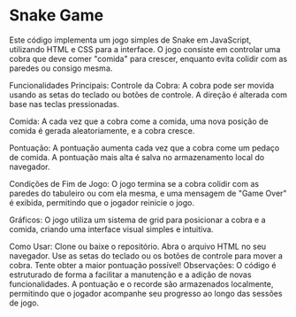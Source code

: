 # Snake Game
Este código implementa um jogo simples de Snake em JavaScript, utilizando HTML e CSS para a interface. O jogo consiste em controlar uma cobra que deve comer "comida" para crescer, enquanto evita colidir com as paredes ou consigo mesma.

Funcionalidades Principais:
Controle da Cobra: A cobra pode ser movida usando as setas do teclado ou botões de controle. A direção é alterada com base nas teclas pressionadas.

Comida: A cada vez que a cobra come a comida, uma nova posição de comida é gerada aleatoriamente, e a cobra cresce.

Pontuação: A pontuação aumenta cada vez que a cobra come um pedaço de comida. A pontuação mais alta é salva no armazenamento local do navegador.

Condições de Fim de Jogo: O jogo termina se a cobra colidir com as paredes do tabuleiro ou com ela mesma, e uma mensagem de "Game Over" é exibida, permitindo que o jogador reinicie o jogo.

Gráficos: O jogo utiliza um sistema de grid para posicionar a cobra e a comida, criando uma interface visual simples e intuitiva.

Como Usar:
Clone ou baixe o repositório.
Abra o arquivo HTML no seu navegador.
Use as setas do teclado ou os botões de controle para mover a cobra.
Tente obter a maior pontuação possível!
Observações:
O código é estruturado de forma a facilitar a manutenção e a adição de novas funcionalidades.
A pontuação e o recorde são armazenados localmente, permitindo que o jogador acompanhe seu progresso ao longo das sessões de jogo.
